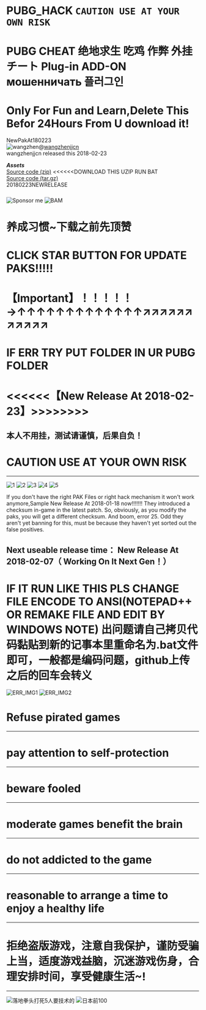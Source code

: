 # PUBG_HACK `CAUTION USE AT YOUR OWN RISK`
PUBG CHEAT 绝地求生 吃鸡 作弊 外挂 チート Plug-in ADD-ON мошенничать 플러그인
==========================================================================
Only For Fun and Learn,Delete This Befor 24Hours From U download it!
==========================================================================
NewPakAt180223    
![wangzhen](https://avatars1.githubusercontent.com/u/1842578?s=40&v=4)@[wangzhenjjcn](https://github.com/wangzhenjjcn "悬停显示")      
wangzhenjjcn released this 2018-02-23    

***Assets***    
 [Source code (zip)](https://github.com/wangzhenjjcn/PUBG_HACK/archive/180223.zip "悬停显示") <<<<<<DOWNLOAD THIS UZIP RUN BAT         
 [Source code (tar.gz)](https://github.com/wangzhenjjcn/PUBG_HACK/archive/180223.tar.gz "悬停显示")    
 20180223NEWRELEASE    
 #####
 ![Sponsor me](https://github.com/wangzhenjjcn/IMAGE/blob/master/StarMe.jpg)
 ![BAM](https://github.com/wangzhenjjcn/IMAGE/blob/master/BlueEyeAndMe.jpg)
 
养成习惯~下载之前先顶赞   
===========================================
CLICK STAR BUTTON FOR UPDATE PAKS!!!!!
===========================================
【Important】！！！！！→↑↑↑↑↑↑↑↑↑↑↑↑↑↗↗↗↗↗↗↗↗↗↗↗
===========================================    
IF ERR  TRY PUT FOLDER IN UR PUBG FOLDER    
==========================================    
<<<<<<【New Release At 2018-02-23】>>>>>>>>    
=========================================================
本人不用挂，测试请谨慎，后果自负！    
--------------------------------------------------------
CAUTION USE AT YOUR OWN RISK     
=========================================================
***

![1](https://github.com/wangzhenjjcn/IMAGE/blob/master/PUBG_HACK_RIGHTCLICK.jpg)
![2](https://github.com/wangzhenjjcn/IMAGE/blob/master/PUBG_HACK_EDITBAT.jpg)
![3](https://github.com/wangzhenjjcn/IMAGE/blob/master/PUBG_HACK_RUNBAT.jpg)
![4](https://github.com/wangzhenjjcn/IMAGE/blob/master/PUBG_HACK_RUN2.jpg)
![5](https://github.com/wangzhenjjcn/IMAGE/blob/master/PUBG_HACK_RUN3.jpg)

If you don't have the right PAK Files or right hack mechanism it won't work anymore,Sample New Release At 2018-01-18 now!!!!!!!
They introduced a checksum in-game in the latest patch.
So, obviously, as you modify the paks, you will get a different checksum. And boom, error 25.
Odd they aren't yet banning for this, must be because they haven't yet sorted out the false positives.

Next useable release time： New Release At 2018-02-07（ Working On It Next Gen！）
-------------------------------------

IF   IT  RUN  LIKE   THIS  PLS  CHANGE  FILE ENCODE TO ANSI(NOTEPAD++ OR REMAKE FILE AND EDIT BY WINDOWS NOTE)
出问题请自己拷贝代码黏贴到新的记事本里重命名为.bat文件即可，一般都是编码问题，github上传之后的回车会转义
=======================

![ERR_IMG1](https://github.com/wangzhenjjcn/IMAGE/blob/master/ERRPUBG_ADD.jpg)
![ERR_IMG2](https://github.com/wangzhenjjcn/IMAGE/blob/master/ERRPUBG_ADD2.jpg)










 

Refuse pirated games
===========================================
***
pay attention to self-protection
===========================================
***
beware fooled
===========================================
***
moderate games benefit the brain 
===========================================
***
do not addicted to the game 
===========================================
***
reasonable to arrange a time to enjoy a healthy life
===========================================
***
拒绝盗版游戏，注意自我保护，谨防受骗上当，适度游戏益脑，沉迷游戏伤身，合理安排时间，享受健康生活~!
===========================================
***



![落地拳头打死5人要技术的](https://github.com/wangzhenjjcn/IMAGE/blob/master/RECORD2.jpg)
![日本前100](https://github.com/wangzhenjjcn/IMAGE/blob/master/RECORD.jpg)
